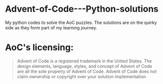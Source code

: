 # Advent-of-Code---Python-solutions
My python codes to solve the AoC puzzles. The solutions are on the quirky side as they form part of my learning journey.


# AoC's licensing:
>Advent of Code is a registered trademark in the United States. The design elements, language, styles, and concept of Advent of Code are all the sole property of Advent of Code. Advent of Code does not claim ownership or copyright over your solution implementation
